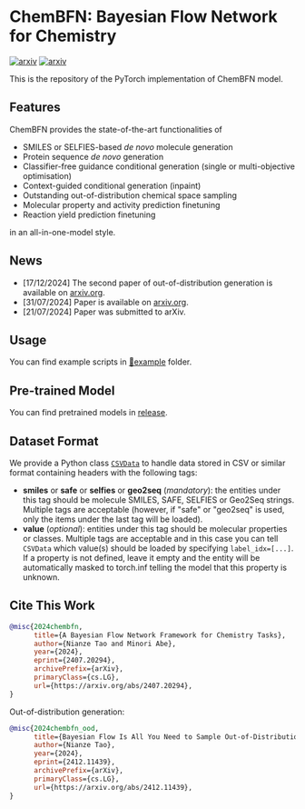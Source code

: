 # ChemBFN: Bayesian Flow Network for Chemistry

[![arxiv](https://img.shields.io/badge/arXiv-2407.20294-red)](https://arxiv.org/abs/2407.20294)
[![arxiv](https://img.shields.io/badge/arXiv-2412.11439-red)](https://arxiv.org/abs/2412.11439)

This is the repository of the PyTorch implementation of ChemBFN model.

## Features

ChemBFN provides the state-of-the-art functionalities of
* SMILES or SELFIES-based *de novo* molecule generation
* Protein sequence *de novo* generation
* Classifier-free guidance conditional generation (single or multi-objective optimisation)
* Context-guided conditional generation (inpaint)
* Outstanding out-of-distribution chemical space sampling
* Molecular property and activity prediction finetuning
* Reaction yield prediction finetuning

in an all-in-one-model style.

## News

* [17/12/2024] The second paper of out-of-distribution generation is available on [arxiv.org](https://arxiv.org/abs/2412.11439).
* [31/07/2024] Paper is available on [arxiv.org](https://arxiv.org/abs/2407.20294).
* [21/07/2024] Paper was submitted to arXiv.

## Usage

You can find example scripts in [📁example](./example) folder.

## Pre-trained Model

You can find pretrained models in [release](https://github.com/Augus1999/bayesian-flow-network-for-chemistry/releases).

## Dataset Format

We provide a Python class [`CSVData`](./bayesianflow_for_chem/data.py) to handle data stored in CSV or similar format containing headers with the following tags:
* __smiles__ or __safe__ or __selfies__ or __geo2seq__ (_mandatory_): the entities under this tag should be molecule SMILES, SAFE, SELFIES or Geo2Seq strings. Multiple tags are acceptable (however, if "safe" or "geo2seq" is used, only the items under the last tag will be loaded).
* __value__ (_optional_): entities under this tag should be molecular properties or classes. Multiple tags are acceptable and in this case you can tell `CSVData` which value(s) should be loaded by specifying `label_idx=[...]`. If a property is not defined, leave it empty and the entity will be automatically masked to torch.inf telling the model that this property is unknown.

## Cite This Work

```bibtex
@misc{2024chembfn,
      title={A Bayesian Flow Network Framework for Chemistry Tasks}, 
      author={Nianze Tao and Minori Abe},
      year={2024},
      eprint={2407.20294},
      archivePrefix={arXiv},
      primaryClass={cs.LG},
      url={https://arxiv.org/abs/2407.20294}, 
}
```
Out-of-distribution generation:
```bibtex
@misc{2024chembfn_ood,
      title={Bayesian Flow Is All You Need to Sample Out-of-Distribution Chemical Spaces}, 
      author={Nianze Tao},
      year={2024},
      eprint={2412.11439},
      archivePrefix={arXiv},
      primaryClass={cs.LG},
      url={https://arxiv.org/abs/2412.11439}, 
}
```
